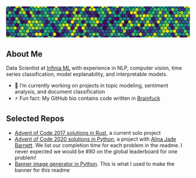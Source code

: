 
![image](cover_image.png)

## About Me

Data Scientist at [Infinia ML](https://infiniaml.com/) with experience in NLP, computer vision, time series classification, model explanability, and interpretable models.

- 🔭 I’m currently working on projects in topic modeling, sentiment analysis, and document classification
- ⚡ Fun fact: My GitHub bio contains code written in [Brainfuck](https://en.wikipedia.org/wiki/Brainfuck)

<!--
Other bullets I could add one day:

- 🔭 I’m currently working on ...
- 🌱 I’m currently learning ...
- 👯 I’m looking to collaborate on ...
- 🤔 I’m looking for help with ...
- 💬 Ask me about ...
- 📫 How to reach me: ...
- ⚡ Fun fact: ...
-->

## Selected Repos

- [Advent of Code 2017 solutions in Rust](https://github.com/JEHoctor/AoC2017), a current solo project
- [Advent of Code 2020 solutions in Python](https://github.com/alinajadebarnett/AoC2020), a project with [Alina Jade Barnett](https://github.com/alinajadebarnett). We list our completion time for each problem in the readme. I never expected we would be #80 on the global leaderboard for one problem!
- [Banner image generator in Python](https://github.com/JEHoctor/LinkedIn-Cover-Image). This is what I used to make the banner for this readme
